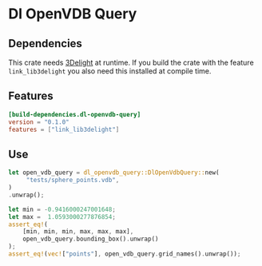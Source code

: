 
# Dl OpenVDB Query

## Dependencies

This crate needs [3Delight](https://www.3delight.com/) at runtime. If
you build the crate with the feature `link_lib3delight` you also need
this installed at compile time.

## Features

```toml
[build-dependencies.dl-openvdb-query]
version = "0.1.0"
features = ["link_lib3delight"]
```

## Use

```rust
let open_vdb_query = dl_openvdb_query::DlOpenVdbQuery::new(
     "tests/sphere_points.vdb",
)
.unwrap();

let min = -0.9416000247001648;
let max =  1.0593000277876854;
assert_eq!(
    [min, min, min, max, max, max],
    open_vdb_query.bounding_box().unwrap()
);
assert_eq!(vec!["points"], open_vdb_query.grid_names().unwrap());
```
